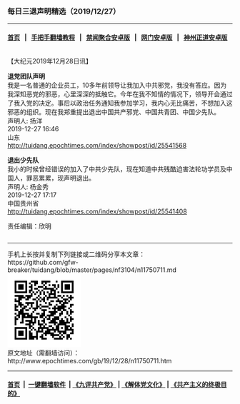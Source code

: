 ### 每日三退声明精选（2019/12/27）
------------------------

#### [首页](https://github.com/gfw-breaker/banned-news1/blob/master/README.md) &nbsp;&nbsp;|&nbsp;&nbsp; [手把手翻墙教程](https://github.com/gfw-breaker/guides/wiki) &nbsp;&nbsp;|&nbsp;&nbsp; [禁闻聚合安卓版](https://github.com/gfw-breaker/bn-android) &nbsp;&nbsp;|&nbsp;&nbsp; [网门安卓版](https://github.com/oGate2/oGate) &nbsp;&nbsp;|&nbsp;&nbsp; [神州正道安卓版](https://github.com/SzzdOgate/update) 



<div class="column" id="artbody" itemprop="articleBody">
 <!-- article content begin -->
 <p>
  【大纪元2019年12月28日讯】
 </p>
 <p>
  <strong>
   退党团队声明
  </strong>
  <br/>
  我是一名普通的企业员工，10多年前领导让我加入中共邪党，我没有答应。因为我深知恶党的邪恶，心里深深的抵触它。今年在我不知情的情况下，领导开会通过了我入党的决定。事后以政治任务通知我参加学习，我内心无比痛苦，不想加入这邪恶的组织。现在我郑重提出退出中国共产邪党、中国共青团、中国少先队。
  <br/>
  声明人: 扬洋
  <br/>
  2019-12-27 16:46
  <br/>
  山东
  <br/>
  <a href="http://tuidang.epochtimes.com/index/showpost/id/25541568">
   http://tuidang.epochtimes.com/index/showpost/id/25541568
  </a>
 </p>
 <p>
  <strong>
   退出少先队
  </strong>
  <br/>
  我小的时候曾经错误的加入了中共少先队，现在知道中共残酷迫害法轮功学员及中国人，罪恶累累，现声明退出。
  <br/>
  声明人: 杨金秀
  <br/>
  2019-12-27 17:17
  <br/>
  中国贵州省
  <br/>
  <a href="http://tuidang.epochtimes.com/index/showpost/id/25541408">
   http://tuidang.epochtimes.com/index/showpost/id/25541408
  </a>
 </p>
 <p>
  责任编辑：欣明
 </p>
 <!-- article content end -->
 <div id="below_article_ad">
  <div id="below_article_ad_inner">
  </div>
 </div>
</div>

<hr/>
手机上长按并复制下列链接或二维码分享本文章：<br/>
https://github.com/gfw-breaker/tuidang/blob/master/pages/nf3104/n11750711.md <br/>
<a href='https://github.com/gfw-breaker/tuidang/blob/master/pages/nf3104/n11750711.md'><img src='https://github.com/gfw-breaker/tuidang/blob/master/pages/nf3104/n11750711.md.png'/></a> <br/>
原文地址（需翻墙访问）：http://www.epochtimes.com/gb/19/12/28/n11750711.htm


------------------------
#### [首页](https://github.com/gfw-breaker/banned-news/blob/master/README.md) &nbsp;|&nbsp; [一键翻墙软件](https://github.com/gfw-breaker/nogfw/blob/master/README.md) &nbsp;| [《九评共产党》](https://github.com/gfw-breaker/9ping.md/blob/master/README.md#九评之一评共产党是什么) | [《解体党文化》](https://github.com/gfw-breaker/jtdwh.md/blob/master/README.md) | [《共产主义的终极目的》](https://github.com/gfw-breaker/gczydzjmd.md/blob/master/README.md)


<img src='http://gfw-breaker.win/tuidang/pages/nf3104/n11750711.md' width='0px' height='0px'/>
